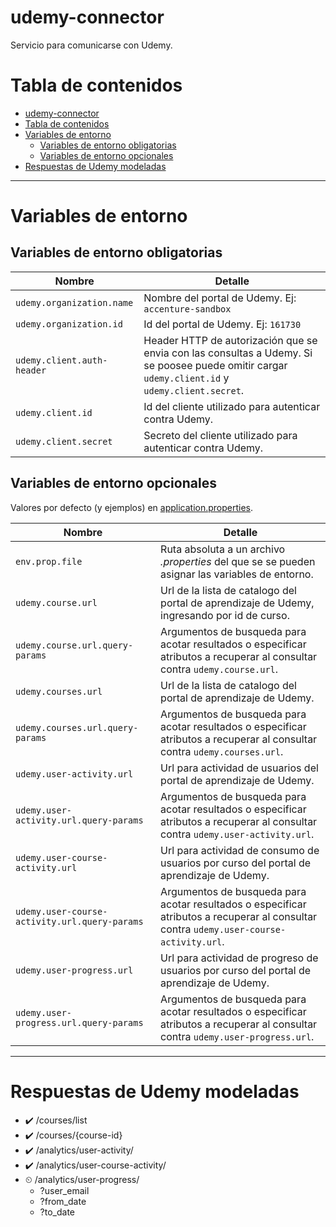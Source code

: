 # udemy-connector

Servicio para comunicarse con Udemy.

# Tabla de contenidos
- [udemy-connector](#udemy-connector)
- [Tabla de contenidos](#tabla-de-contenidos)
- [Variables de entorno](#variables-de-entorno)
  - [Variables de entorno obligatorias](#variables-de-entorno-obligatorias)
  - [Variables de entorno opcionales](#variables-de-entorno-opcionales)
- [Respuestas de Udemy modeladas](#respuestas-de-udemy-modeladas)

---

# Variables de entorno

## Variables de entorno obligatorias

| Nombre | Detalle |
| - | - |
| `udemy.organization.name` | Nombre del portal de Udemy. Ej: `accenture-sandbox` |
| `udemy.organization.id` | Id del portal de Udemy. Ej: `161730` |
| `udemy.client.auth-header` | Header HTTP de autorización que se envia con las consultas a Udemy. Si se poosee puede omitir cargar `udemy.client.id` y `udemy.client.secret`. |
| `udemy.client.id` | Id del cliente utilizado para autenticar contra Udemy. |
| `udemy.client.secret` | Secreto del cliente utilizado para autenticar contra Udemy. |

## Variables de entorno opcionales

Valores por defecto (y ejemplos) en [application.properties](src/main/resources/application.properties).

| Nombre | Detalle |
| - | - |
| `env.prop.file` | Ruta absoluta a un archivo *.properties* del que se se pueden asignar las variables de entorno. |
| `udemy.course.url` | Url de la lista de catalogo del portal de aprendizaje de Udemy, ingresando por id de curso. |
| `udemy.course.url.query-params` | Argumentos de busqueda para acotar resultados o especificar atributos a recuperar al consultar contra `udemy.course.url`. |
| `udemy.courses.url` | Url de la lista de catalogo del portal de aprendizaje de Udemy. |
| `udemy.courses.url.query-params` | Argumentos de busqueda para acotar resultados o especificar atributos a recuperar al consultar contra `udemy.courses.url`. |
| `udemy.user-activity.url` | Url para actividad de usuarios del portal de aprendizaje de Udemy. |
| `udemy.user-activity.url.query-params` | Argumentos de busqueda para acotar resultados o especificar atributos a recuperar al consultar contra `udemy.user-activity.url`. |
| `udemy.user-course-activity.url` | Url para actividad de consumo de usuarios por curso del portal de aprendizaje de Udemy. |
| `udemy.user-course-activity.url.query-params` | Argumentos de busqueda para acotar resultados o especificar atributos a recuperar al consultar contra `udemy.user-course-activity.url`. |
| `udemy.user-progress.url` | Url para actividad de progreso de usuarios por curso del portal de aprendizaje de Udemy. |
| `udemy.user-progress.url.query-params` | Argumentos de busqueda para acotar resultados o especificar atributos a recuperar al consultar contra `udemy.user-progress.url`. |

---

# Respuestas de Udemy modeladas

- ✔️ /courses/list
- ✔️ /courses/{course-id}
- ✔️ /analytics/user-activity/
- ✔️ /analytics/user-course-activity/
- ⏲ /analytics/user-progress/
  - ?user_email
  - ?from_date
  - ?to_date